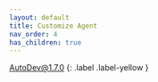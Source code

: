 ```yaml
---
layout: default
title: Customize Agent
nav_order: 4
has_children: true
---
```


AutoDev@1.7.0
{: .label .label-yellow }

